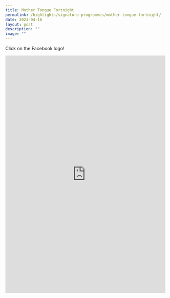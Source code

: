 ```yaml
---
title: Mother Tongue Fortnight
permalink: /highlights/signature-programmes/mother-tongue-fortnight/
date: 2023-04-16
layout: post
description: ""
image: ""
---
```

Click on the Facebook logo!

<iframe allow="autoplay; clipboard-write; encrypted-media; picture-in-picture; web-share" allowfullscreen="true" frameborder="0" scrolling="no" style="border:none;overflow:hidden" height="742" width="500" src="https://www.facebook.com/plugins/post.php?href=https%3A%2F%2Fwww.facebook.com%2Fpermalink.php%3Fstory_fbid%3Dpfbid02J5ETDXFizuyeyZVGxG6GvVWsq1pcaS8aw21ZrCErfapJHqXuV4fZF4P3K39D9XPNl%26id%3D100063909198835&amp;show_text=true&amp;width=500"></iframe>